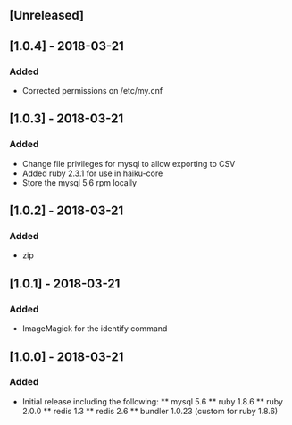 ## [Unreleased]


## [1.0.4] - 2018-03-21
### Added

* Corrected permissions on /etc/my.cnf


## [1.0.3] - 2018-03-21
### Added

* Change file privileges for mysql to allow exporting to CSV
* Added ruby 2.3.1 for use in haiku-core
* Store the mysql 5.6 rpm locally

## [1.0.2] - 2018-03-21
### Added

* zip

## [1.0.1] - 2018-03-21
### Added

* ImageMagick for the identify command

## [1.0.0] - 2018-03-21
### Added

* Initial release including the following:
** mysql 5.6
** ruby 1.8.6
** ruby 2.0.0
** redis 1.3
** redis 2.6
** bundler 1.0.23 (custom for ruby 1.8.6)